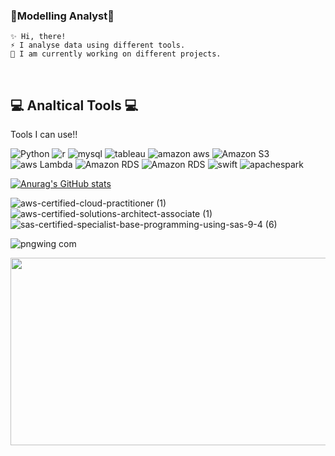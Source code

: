 ### 🌱Modelling Analyst🌱
    
    ✨ Hi, there! 
    ⚡ I analyse data using different tools.  
    🤔 I am currently working on different projects.
<br/>


## 💻 Analtical Tools 💻
Tools I can use!! 


<p align="LEFT">
<img alt="Python" src ="https://img.shields.io/badge/Python-3776AB.svg?&style=for-the-badge&logo=Python&logoColor=white"/> 
<img alt="r" src ="https://img.shields.io/badge/r-276DC3.svg?&style=for-the-badge&logo=Python&logoColor=white"/> 
<img alt="mysql" src ="https://img.shields.io/badge/mysql-4479A1.svg?&style=for-the-badge&logo=Python&logoColor=white"/> 
<img alt="tableau" src ="https://img.shields.io/badge/tableau-E97627.svg?&style=for-the-badge&logo=Python&logoColor=white"/> 
<img alt="amazon aws" src ="https://img.shields.io/badge/amazon AWS-232F3E.svg?&style=for-the-badge&logo=amazon aws&logoColor=white"/>
<img alt="Amazon S3" src ="https://img.shields.io/badge/Amazon S3-569A31.svg?&style=for-the-badge&logo=Amazon S3&logoColor=white"/>
<img alt="aws Lambda" src ="https://img.shields.io/badge/aws Lambda-FF9900.svg?&style=for-the-badge&logo=aws Lambda&logoColor=white"/>
<img alt="Amazon RDS" src ="https://img.shields.io/badge/Amazon RDS-527FFF.svg?&style=for-the-badge&logo=Amazon RDS&logoColor=white"/>
<img alt="Amazon RDS" src ="https://img.shields.io/badge/Amazon RDS-527FFF.svg?&style=for-the-badge&logo=Amazon RDS&logoColor=white"/>
<img alt="swift" src ="https://img.shields.io/badge/Swift-F05138.svg?&style=for-the-badge&logo=Swift&logoColor=white"/>
<img alt="apachespark" src ="https://img.shields.io/badge/apachespark-E25A1C.svg?&style=for-the-badge&logo=apachespark&logoColor=white"/>
<P>


    
[![Anurag's GitHub stats](https://github-readme-stats.vercel.app/api?username=buz321&count_private=true&theme=dracula&show_icons=true)](https://github.com/anuraghazra/github-readme-stats)
    
![aws-certified-cloud-practitioner (1)](https://user-images.githubusercontent.com/107760647/210660314-e2d29321-0667-4fae-8355-7fc4df31384a.png)
![aws-certified-solutions-architect-associate (1)](https://user-images.githubusercontent.com/107760647/210660321-880ab445-9cf6-46f3-864e-1942bf536d29.png)
![sas-certified-specialist-base-programming-using-sas-9-4 (6)](https://github.com/buz321/buz321/assets/107760647/473721a3-19e1-470a-994b-2d23dc7ab236)







![pngwing com](https://user-images.githubusercontent.com/107760647/188753630-14d22da8-4519-47fc-822f-e097f2f1ec74.png)


<a href="https://github.com/devxb/gitanimals">
<img
  src="https://render.gitanimals.org/farms/buz321"
  width="600"
  height="300"
/>
</a>

<!--
**buz321/buz321** is a ✨ _special_ ✨ repository because its `README.md` (this file) appears on your GitHub profile.

Here are some ideas to get you started:

- 🔭 I’m currently working on ...
- 🌱 I’m currently learning ...
- 👯 I’m looking to collaborate on ...
- 🤔 I’m looking for help with ...
- 💬 Ask me about ...
- 📫 How to reach me: ...
- 😄 Pronouns: ...
- ⚡ Fun fact: ...
-->
